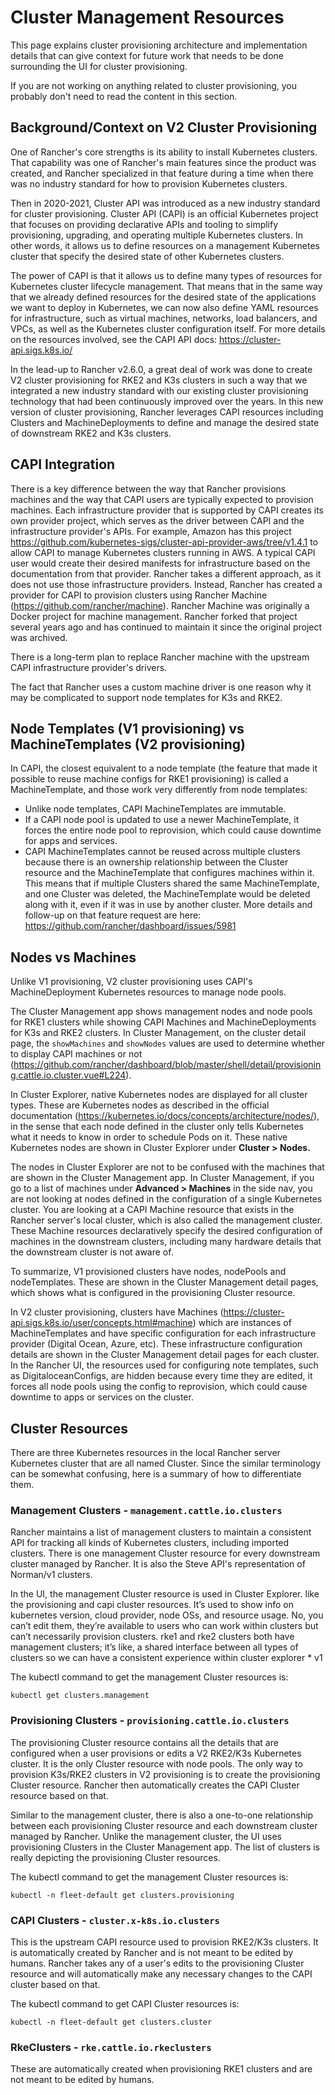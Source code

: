 # Cluster Management Resources

This page explains cluster provisioning architecture and implementation details that can give context for future work that needs to be done surrounding the UI for cluster provisioning.

If you are not working on anything related to cluster provisioning, you probably don't need to read the content in this section.

## Background/Context on V2 Cluster Provisioning

One of Rancher's core strengths is its ability to install Kubernetes clusters. That capability was one of Rancher's main features since the product was created, and Rancher specialized in that feature during a time when there was no industry standard for how to provision Kubernetes clusters.

Then in 2020-2021, Cluster API was introduced as a new industry standard for cluster provisioning. Cluster API (CAPI) is an official Kubernetes project that focuses on providing declarative APIs and tooling to simplify provisioning, upgrading, and operating multiple Kubernetes clusters. In other words, it allows us to define  resources on a management Kubernetes cluster that specify the desired state of other Kubernetes clusters.

The power of CAPI is that it allows us to define many types of resources for Kubernetes cluster lifecycle management. That means that in the same way that we already defined resources for the desired state of the applications we want to deploy in Kubernetes, we can now also define YAML resources for infrastructure, such as virtual machines, networks, load balancers, and VPCs, as well as the Kubernetes cluster configuration itself. For more details on the resources involved, see the CAPI API docs: https://cluster-api.sigs.k8s.io/

In the lead-up to Rancher v2.6.0, a great deal of work was done to create V2 cluster provisioning for RKE2 and K3s clusters in such a way that we integrated a new industry standard with our existing cluster provisioning technology that had been continuously improved over the years. In this new version of cluster provisioning, Rancher leverages CAPI resources including Clusters and MachineDeployments to define and manage the desired state of downstream RKE2 and K3s clusters.

## CAPI Integration

There is a key difference between the way that Rancher provisions machines and the way that CAPI users are typically expected to provision machines. Each infrastructure provider that is supported by CAPI creates its own provider project, which serves as the driver between CAPI and the infrastructure provider's APIs. For example, Amazon has this project https://github.com/kubernetes-sigs/cluster-api-provider-aws/tree/v1.4.1 to allow CAPI to manage Kubernetes clusters running in AWS. A typical CAPI user would create their desired manifests for infrastructure based on the documentation from that provider. Rancher takes a different approach, as it does not use those infrastructure providers. Instead, Rancher has created a provider for CAPI to provision clusters using Rancher Machine (https://github.com/rancher/machine). Rancher Machine was originally a Docker project for machine management. Rancher forked that project several years ago and has continued to maintain it since the original project was archived.

There is a long-term plan to replace Rancher machine with the upstream CAPI infrastructure provider's drivers.

The fact that Rancher uses a custom machine driver is one reason why it may be complicated to support node templates for K3s and RKE2.

## Node Templates (V1 provisioning) vs MachineTemplates (V2 provisioning)

In CAPI, the closest equivalent to a node template (the feature that made it possible to reuse machine configs for RKE1 provisioning) is called a MachineTemplate, and those work very differently from node templates:

- Unlike node templates, CAPI MachineTemplates are immutable.
- If a CAPI node pool is updated to use a newer MachineTemplate, it forces the entire node pool to reprovision, which could cause downtime for apps and services.
- CAPI MachineTemplates cannot be reused across multiple clusters because there is an ownership relationship between the Cluster resource and the MachineTemplate that configures machines within it. This means that if multiple Clusters shared the same MachineTemplate, and one Cluster was deleted, the MachineTemplate would be deleted along with it, even if it was in use by another cluster. More details and follow-up on that feature request are here: https://github.com/rancher/dashboard/issues/5981

## Nodes vs Machines

Unlike V1 provisioning, V2 cluster provisioning uses CAPI's MachineDeployment Kubernetes resources to manage node pools.

The Cluster Management app shows management nodes and node pools for RKE1 clusters while showing CAPI Machines and MachineDeployments for K3s and RKE2 clusters. In Cluster Management, on the cluster detail page, the `showMachines` and `showNodes` values are used to determine whether to display CAPI machines or not (https://github.com/rancher/dashboard/blob/master/shell/detail/provisioning.cattle.io.cluster.vue#L224).

In Cluster Explorer, native Kubernetes nodes are displayed for all cluster types. These are Kubernetes nodes as described in the official documentation (https://kubernetes.io/docs/concepts/architecture/nodes/), in the sense that each node defined in the cluster only tells Kubernetes what it needs to know in order to schedule Pods on it. These native Kubernetes nodes are shown in Cluster Explorer under **Cluster > Nodes.**

The nodes in Cluster Explorer are not to be confused with the machines that are shown in the Cluster Management app. In Cluster Management, if you go to a list of machines under **Advanced > Machines** in the side nav, you are not looking at nodes defined in the configuration of a single Kubernetes cluster. You are looking at a CAPI Machine resource that exists in the Rancher server's local cluster, which is also called the management cluster. These Machine resources declaratively specify the desired configuration of machines in the downstream clusters, including many hardware details that the downstream cluster is not aware of.

To summarize, V1 provisioned clusters have nodes, nodePools and nodeTemplates. These are shown in the Cluster Management detail pages, which shows what is configured in the provisioning Cluster resource.

In V2 cluster provisioning, clusters have Machines (https://cluster-api.sigs.k8s.io/user/concepts.html#machine) which are instances of MachineTemplates and have specific configuration for each infrastructure provider (Digital Ocean, Azure, etc). These infrastructure configuration details are shown in the Cluster Management detail pages for each cluster. In the Rancher UI, the resources used for configuring note templates, such as DigitaloceanConfigs, are hidden because every time they are edited, it forces all node pools using the config to reprovision, which could cause downtime to apps or services on the cluster.

## Cluster Resources

There are three Kubernetes resources in the local Rancher server Kubernetes cluster that are all named Cluster. Since the similar terminology can be somewhat confusing, here is a summary of how to differentiate them.

### Management Clusters - `management.cattle.io.clusters`

Rancher maintains a list of management clusters to maintain a consistent API for tracking all kinds of Kubernetes clusters, including imported clusters. There is one management Cluster resource for every downstream cluster managed by Rancher. It is also the Steve API's representation of Norman/v1 clusters.

In the UI, the management Cluster resource is used in Cluster Explorer. like the provisioning and capi cluster resources. It’s used to show info on kubernetes version, cloud provider, node OSs, and resource usage. No, you can’t edit them, they’re available to users who can work within clusters but can’t necessarily provision clusters. rke1 and rke2 clusters both have management clusters; it’s like, a shared interface between all types of clusters so we can have a consistent experience within cluster explorer
			* v1

The kubectl command to get the management Cluster resources is:

```
kubectl get clusters.management
```

### Provisioning Clusters - `provisioning.cattle.io.clusters`

The provisioning Cluster resource contains all the details that are configured when a user provisions or edits a V2 RKE2/K3s Kubernetes cluster. It is the only Cluster resource with node pools. The only way to provision K3s/RKE2 clusters in V2 provisioning is to create the provisioning Cluster resource. Rancher then automatically creates the CAPI Cluster resource based on that.

Similar to the management cluster, there is also a one-to-one relationship between each provisioning Cluster resource and each downstream cluster managed by Rancher. Unlike the management cluster, the UI uses provisioning Clusters in the Cluster Management app. The list of clusters is really depicting the provisioning Cluster resources.

The kubectl command to get the management Cluster resources is:

```
kubectl -n fleet-default get clusters.provisioning
```

### CAPI Clusters - `cluster.x-k8s.io.clusters`

This is the upstream CAPI resource used to provision RKE2/K3s clusters. It is automatically created by Rancher and is not meant to be edited by humans. Rancher takes any of a user's edits to the provisioning Cluster resource and will automatically make any necessary changes to the CAPI cluster based on that.

The kubectl command to get CAPI Cluster resources is:

```
kubectl -n fleet-default get clusters.cluster
```
	
### RkeClusters - `rke.cattle.io.rkeclusters`

These are automatically created when provisioning RKE1 clusters and are not meant to be edited by humans.
